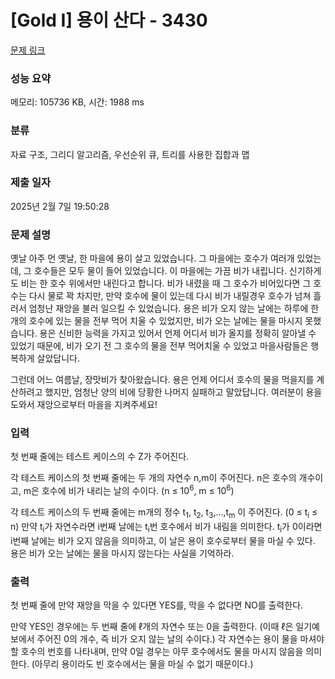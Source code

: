 # [Gold I] 용이 산다 - 3430 

[문제 링크](https://www.acmicpc.net/problem/3430) 

### 성능 요약

메모리: 105736 KB, 시간: 1988 ms

### 분류

자료 구조, 그리디 알고리즘, 우선순위 큐, 트리를 사용한 집합과 맵

### 제출 일자

2025년 2월 7일 19:50:28

### 문제 설명

<p>옛날 아주 먼 옛날, 한 마을에 용이 살고 있었습니다. 그 마을에는 호수가 여러개 있었는데, 그 호수들은 모두 물이 들어 있었습니다. 이 마을에는 가끔 비가 내립니다. 신기하게도 비는 한 호수 위에서만 내린다고 합니다. 비가 내렸을 때 그 호수가 비어있다면 그 호수는 다시 물로 꽉 차지만, 만약 호수에 물이 있는데 다시 비가 내릴경우 호수가 넘쳐 흘러서 엄청난 재앙을 불러 일으킬 수 있었습니다. 용은 비가 오지 않는 날에는 하루에 한개의 호수에 있는 물을 전부 먹어 치울 수 있었지만, 비가 오는 날에는 물을 마시지 못했습니다. 용은 신비한 능력을 가지고 있어서 언제 어디서 비가 올지를 정확히 알아낼 수 있었기 때문에, 비가 오기 전 그 호수의 물을 전부 먹어치울 수 있었고 마을사람들은 행복하게 살았답니다.</p>

<p>그런데 어느 여름날, 장맛비가 찾아왔습니다. 용은 언제 어디서 호수의 물을 먹을지를 계산하려고 했지만, 엄청난 양의 비에 당황한 나머지 실패하고 말았답니다. 여러분이 용을 도와서 재앙으로부터 마을을 지켜주세요!</p>

### 입력 

 <p>첫 번째 줄에는 테스트 케이스의 수 Z가 주어진다.</p>

<p>각 테스트 케이스의 첫 번째 줄에는 두 개의 자연수 n,m이 주어진다. n은 호수의 개수이고, m은 호수에 비가 내리는 날의 수이다. (n ≤ 10<sup>6</sup>, m ≤ 10<sup>6</sup>)</p>

<p>각 테스트 케이스의 두 번째 줄에는 m개의 정수 t<sub>1</sub>, t<sub>2</sub>, t<sub>3</sub>,...,t<sub>m</sub> 이 주어진다. (0 ≤ t<sub>i</sub> ≤ n) 만약 t<sub>i</sub>가 자연수라면 i번째 날에는 t<sub>i</sub>번 호수에서 비가 내림을 의미한다. t<sub>i</sub>가 0이라면 i번째 날에는 비가 오지 않음을 의미하고, 이 날은 용이 호수로부터 물을 마실 수 있다. 용은 비가 오는 날에는 물을 마시지 않는다는 사실을 기억하라.</p>

### 출력 

 <p>첫 번째 줄에 만약 재앙을 막을 수 있다면 YES를, 막을 수 없다면 NO를 출력한다.</p>

<p>만약 YES인 경우에는 두 번째 줄에 ℓ개의 자연수 또는 0을 출력한다. (이때 ℓ은 일기예보에서 주어진 0의 개수, 즉 비가 오지 않는 날의 수이다.) 각 자연수는 용이 물을 마셔야 할 호수의 번호를 나타내며, 만약 0일 경우는 아무 호수에서도 물을 마시지 않음을 의미한다. (아무리 용이라도 빈 호수에서는 물을 마실 수 없기 때문이다.)</p>

